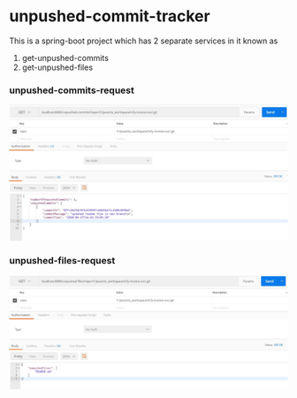# unpushed-commit-tracker

This is a spring-boot project which has 2 separate services in it known as
<ol> 
  <li>get-unpushed-commits</li>
  <li>get-unpushed-files</li>
</ol>

### unpushed-commits-request
![](images/getUnpushedCommits.jpg)

### unpushed-files-request
![](images/getUnpushedFiles.jpg)
